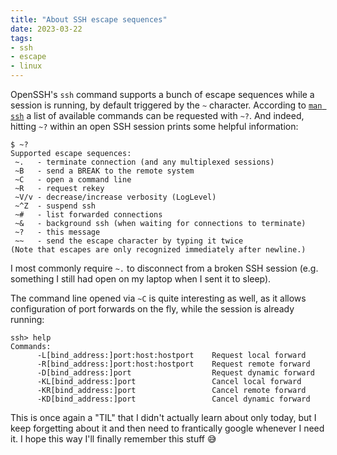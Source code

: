 ```yaml
---
title: "About SSH escape sequences"
date: 2023-03-22
tags:
- ssh
- escape
- linux
---
```


OpenSSH's `ssh` command supports a bunch of escape sequences while a session is running, by default triggered by the `~` character. According to [`man ssh`](https://linux.die.net/man/1/ssh) a list of available commands can be requested with `~?`. And indeed, hitting `~?` within an open SSH session prints some helpful information:

```plain
$ ~?
Supported escape sequences:
 ~.   - terminate connection (and any multiplexed sessions)
 ~B   - send a BREAK to the remote system
 ~C   - open a command line
 ~R   - request rekey
 ~V/v - decrease/increase verbosity (LogLevel)
 ~^Z  - suspend ssh
 ~#   - list forwarded connections
 ~&   - background ssh (when waiting for connections to terminate)
 ~?   - this message
 ~~   - send the escape character by typing it twice
(Note that escapes are only recognized immediately after newline.)
```

I most commonly require `~.` to disconnect from a broken SSH session (e.g. something I still had open on my laptop when I sent it to sleep).

The command line opened via `~C` is quite interesting as well, as it allows configuration of port forwards on the fly, while the session is already running:

```plain
ssh> help
Commands:
      -L[bind_address:]port:host:hostport    Request local forward
      -R[bind_address:]port:host:hostport    Request remote forward
      -D[bind_address:]port                  Request dynamic forward
      -KL[bind_address:]port                 Cancel local forward
      -KR[bind_address:]port                 Cancel remote forward
      -KD[bind_address:]port                 Cancel dynamic forward
```

This is once again a "TIL" that I didn't actually learn about only today, but I keep forgetting about it and then need to frantically google whenever I need it. I hope this way I'll finally remember this stuff 😅
